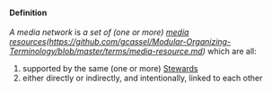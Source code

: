 #### Definition

*A media network* is *a set of (one or more) [media resources](https://github.com/gcassel/Modular-Organizing-Terminology/blob/master/terms/media-resource.md)(https://github.com/gcassel/Modular-Organizing-Terminology/blob/master/terms/media-resource.md)* which are all:

1. supported by the same (one or more) [Stewards](https://github.com/gcassel/IO/blob/main/terms/steward.md)
2. either directly or indirectly, and intentionally, linked to each other
